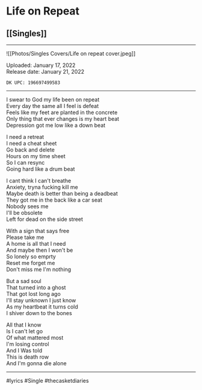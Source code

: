 # Life on Repeat

## [[Singles]]

---

![[Photos/Singles Covers/Life on repeat cover.jpeg]]

Uploaded: January 17, 2022  
Release date: January 21, 2022

`DK UPC: 196697499583`

---

I swear to God my life been on repeat  
Every day the same all I feel is defeat  
Feels like my feet are planted in the concrete  
Only thing that ever changes is my heart beat  
Depression got me low like a down beat

I need a retreat  
I need a cheat sheet  
Go back and delete  
Hours on my time sheet  
So I can resync  
Going hard like a drum beat

I cant think I can't breathe  
Anxiety, tryna fucking kill me  
Maybe death is better than being a deadbeat  
They got me in the back like a car seat  
Nobody sees me  
I'll be obsolete  
Left for dead on the side street

With a sign that says free  
Please take me  
A home is all that I need  
And maybe then I won't be  
So lonely so emprty  
Reset me forget me  
Don't miss me I'm nothing

But a sad soul  
That turned into a ghost  
That got lost long ago  
I'll stay unknown I just know  
As my heartbeat it turns cold  
I shiver down to the bones

All that I know  
Is I can't let go  
Of what mattered most  
I'm losing control  
And I Was told  
This is death row  
And I'm gonna die alone

---

#lyrics #Single #thecasketdiaries
